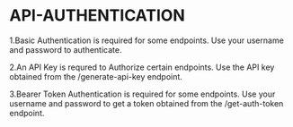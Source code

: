 # API-AUTHENTICATION

1.Basic Authentication is required for some endpoints. Use your username and password to authenticate.

2.An API Key is requred to Authorize certain endpoints. Use the API key obtained from the /generate-api-key endpoint.

3.Bearer Token Authentication is required for some endpoints. Use your username and password to get a token obtained from the /get-auth-token endpoint.
